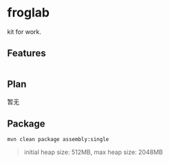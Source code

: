 # froglab

kit for work.

## Features

```

```

## Plan

暂无

## Package

```
mvn clean package assembly:single
```

> initial heap size: 512MB, max heap size: 2048MB